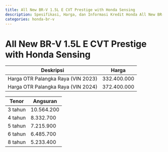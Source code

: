 ```yaml
---
title: All New BR-V 1.5L E CVT Prestige with Honda Sensing
description: Spesifikasi, Harga, dan Informasi Kredit Honda All New BR-V 1.5L E CVT Prestige with Honda Sensing
categories: honda-br-v
---
```

# All New BR-V 1.5L E CVT Prestige with Honda Sensing

| Deskripsi | Harga |
| --- | --- |
| Harga OTR Palangka Raya (VIN 2023) | 332.400.000 |
| Harga OTR Palangka Raya (VIN 2024) | 372.400.000 |

| Tenor | Angsuran |
| --- | --- |
| 3 tahun | 10.564.200 |
| 4 tahun | 8.332.700 |
| 5 tahun | 7.215.900 |
| 6 tahun | 6.485.700 |
| 8 tahun | 5.233.400 |

